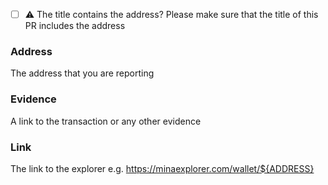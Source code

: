 - [ ] ⚠️ The title contains the address? Please make sure that the title of this PR includes the address

### Address
The address that you are reporting

### Evidence
A link to the transaction or any other evidence

### Link
The link to the explorer e.g. https://minaexplorer.com/wallet/${ADDRESS}
